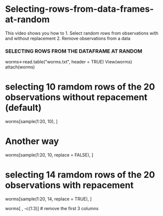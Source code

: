 # Selecting-rows-from-data-frames-at-random
This video shows you how to  1. Select random rows from observations with and without replacement  2. Remove observations from a data 
### SELECTING  ROWS FROM THE DATAFRAME  AT RANDOM ###
worms<-read.table("worms.txt", header = TRUE)
View(worms)
attach(worms)


# selecting 10 ramdom rows of the 20 observations  without repacement (default)
worms[sample(1:20, 10), ]
# Another way 
worms[sample(1:20, 10, replace = FALSE), ]

# selecting  14 ramdom rows of the 20 observations  with repacement 
worms[sample(1:20, 14, replace = TRUE), ]

worms[ , -c(1:3)] # remove the first 3 columns 
